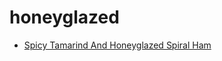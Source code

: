 # honeyglazed

 * [Spicy Tamarind And Honeyglazed Spiral Ham](../../index/s/spicy-tamarind-and-honeyglazed-spiral-ham.json)
